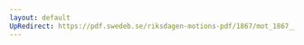 ```yaml
---
layout: default
UpRedirect: https://pdf.swedeb.se/riksdagen-motions-pdf/1867/mot_1867__fk__00013.pdf
---
```

